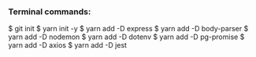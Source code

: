 ### Terminal commands:
$ git init
$ yarn init -y
$ yarn add -D express
$ yarn add -D body-parser
$ yarn add -D nodemon
$ yarn add -D dotenv
$ yarn add -D pg-promise
$ yarn add -D axios
$ yarn add -D jest